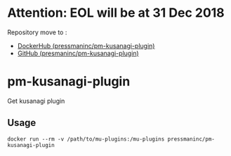 # Attention: EOL will be at 31 Dec 2018
Repository move to :
* [DockerHub (pressmaninc/pm-kusanagi-plugin)](https://hub.docker.com/r/pressmaninc/pm-kusanagi-plugin/)
* [GitHub (presmaninc/pm-kusanagi-plugin)](https://github.com/pressmaninc/pm-kusanagi-plugin)

# pm-kusanagi-plugin
Get kusanagi plugin

## Usage
```
docker run --rm -v /path/to/mu-plugins:/mu-plugins pressmaninc/pm-kusanagi-plugin
```

